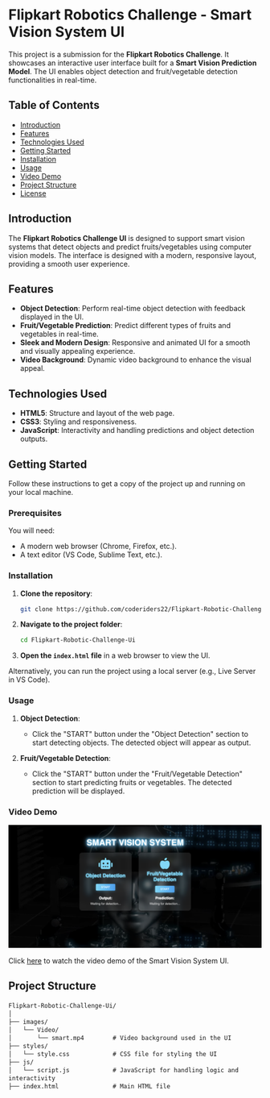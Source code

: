 # Flipkart Robotics Challenge - Smart Vision System UI

This project is a submission for the **Flipkart Robotics Challenge**. It showcases an interactive user interface built for a **Smart Vision Prediction Model**. The UI enables object detection and fruit/vegetable detection functionalities in real-time.

## Table of Contents
- [Introduction](#introduction)
- [Features](#features)
- [Technologies Used](#technologies-used)
- [Getting Started](#getting-started)
- [Installation](#installation)
- [Usage](#usage)
- [Video Demo](#video-demo)
- [Project Structure](#project-structure)
- [License](#license)

## Introduction
The **Flipkart Robotics Challenge UI** is designed to support smart vision systems that detect objects and predict fruits/vegetables using computer vision models. The interface is designed with a modern, responsive layout, providing a smooth user experience.

## Features
- **Object Detection**: Perform real-time object detection with feedback displayed in the UI.
- **Fruit/Vegetable Prediction**: Predict different types of fruits and vegetables in real-time.
- **Sleek and Modern Design**: Responsive and animated UI for a smooth and visually appealing experience.
- **Video Background**: Dynamic video background to enhance the visual appeal.

## Technologies Used
- **HTML5**: Structure and layout of the web page.
- **CSS3**: Styling and responsiveness.
- **JavaScript**: Interactivity and handling predictions and object detection outputs.

## Getting Started

Follow these instructions to get a copy of the project up and running on your local machine.

### Prerequisites
You will need:
- A modern web browser (Chrome, Firefox, etc.).
- A text editor (VS Code, Sublime Text, etc.).

### Installation

1. **Clone the repository**:
    ```bash
    git clone https://github.com/coderiders22/Flipkart-Robotic-Challenge-Ui.git
    ```
2. **Navigate to the project folder**:
    ```bash
    cd Flipkart-Robotic-Challenge-Ui
    ```
3. **Open the `index.html` file** in a web browser to view the UI.

Alternatively, you can run the project using a local server (e.g., Live Server in VS Code).

### Usage

1. **Object Detection**:
   - Click the "START" button under the "Object Detection" section to start detecting objects. The detected object will appear as output.

2. **Fruit/Vegetable Detection**:
   - Click the "START" button under the "Fruit/Vegetable Detection" section to start predicting fruits or vegetables. The detected prediction will be displayed.

### Video Demo

![Smart Vision System UI Demo](https://github.com/coderiders22/Flipkart-Robotic-Challenge-Ui/blob/710e5f392540c9e9435f252dd12cf309737a2b61/Smart%20Vision%20demo.png)

Click [here]([https://github.com/coderiders22/Flipkart-Robotic-Challenge-Ui/blob/main/images/Video/smart.mp4](https://github.com/coderiders22/Flipkart-Robotic-Challenge-Ui/blob/710e5f392540c9e9435f252dd12cf309737a2b61/smart%20vision%20demo.mp4)) to watch the video demo of the Smart Vision System UI.


## Project Structure

```plaintext
Flipkart-Robotic-Challenge-Ui/
│
├── images/
│   └── Video/
│       └── smart.mp4        # Video background used in the UI
├── styles/                  
│   └── style.css            # CSS file for styling the UI
├── js/
│   └── script.js            # JavaScript for handling logic and interactivity
├── index.html               # Main HTML file

